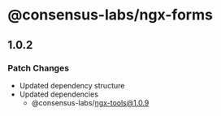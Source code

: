 # @consensus-labs/ngx-forms

## 1.0.2

### Patch Changes

- Updated dependency structure
- Updated dependencies
  - @consensus-labs/ngx-tools@1.0.9
